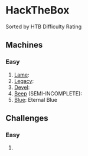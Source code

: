 # HackTheBox
Sorted by HTB Difficulty Rating

## Machines
### Easy
1. [Lame](https://github.com/HippoEug/HackTheBox/blob/main/Lame.md):
2. [Legacy](https://github.com/HippoEug/HackTheBox/blob/main/Legacy.md):
3. [Devel](https://github.com/HippoEug/HackTheBox/blob/main/Devel.md):
4. [Beep](https://github.com/HippoEug/HackTheBox/blob/main/Beep.md) (SEMI-INCOMPLETE):
5. [Blue](https://github.com/HippoEug/HackTheBox/blob/main/Blue.md): Eternal Blue

## Challenges
### Easy
1.
